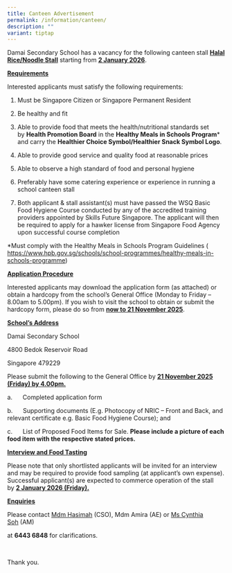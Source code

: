 ```yaml
---
title: Canteen Advertisement
permalink: /information/canteen/
description: ""
variant: tiptap
---
```

<p>Damai Secondary School has a vacancy for the following canteen stall&nbsp;<strong><u>Halal Rice/Noodle Stall</u></strong>&nbsp;starting
from&nbsp;<strong><u>2 January 2026</u></strong>.</p>
<p><strong><u>Requirements</u></strong>
</p>
<p>Interested applicants must satisfy the following requirements:</p>
<ol data-tight="true" class="tight">
<li>
<p>Must be Singapore Citizen or Singapore Permanent Resident</p>
</li>
<li>
<p>Be healthy and fit</p>
</li>
<li>
<p>Able to provide food that meets the health/nutritional standards set by&nbsp;<strong>Health Promotion Board</strong>&nbsp;in
the <strong>Healthy Meals in Schools Program</strong>* and carry the&nbsp;<strong>Healthier Choice Symbol/Healthier Snack Symbol Logo</strong>.</p>
</li>
<li>
<p>Able to provide good service and quality food at reasonable prices</p>
</li>
<li>
<p>Able to observe a high standard of food and personal hygiene</p>
</li>
<li>
<p>Preferably have some catering experience or experience in running a school
canteen stall</p>
</li>
<li>
<p>Both applicant &amp; stall assistant(s) must have passed the WSQ Basic
Food Hygiene Course conducted by any of the accredited training providers
appointed by Skills Future Singapore. The applicant will then be required
to apply for a hawker license from Singapore Food Agency upon successful
course completion</p>
</li>
</ol>
<p>*Must comply with the Healthy Meals in Schools Program Guidelines (
<a href="https://www.hpb.gov.sg/schools/school-programmes/healthy-meals-in-schools-programme" rel="noopener noreferrer nofollow" target="_blank">https://www.hpb.gov.sg/schools/school-programmes/healthy-meals-in-schools-programme</a>)</p>
<p><strong><u>Application Procedure</u></strong>
</p>
<p>Interested applicants may download the application form (as attached)
or obtain a hardcopy from the school’s General Office (Monday to Friday
– 8.00am to 5.00pm). If you wish to visit the school to obtain or submit
the hardcopy form, please do so from&nbsp;<strong><u>now to 21 November 2025</u></strong>.</p>
<p><strong><u>School’s Address</u></strong>
</p>
<p>Damai Secondary School</p>
<p>4800 Bedok Reservoir Road</p>
<p>Singapore 479229</p>
<p>Please submit the following to the General Office by&nbsp;<strong><u>21 November 2025 (Friday) by 4.00pm.</u></strong>
</p>
<p>a.&nbsp;&nbsp;&nbsp;&nbsp;&nbsp; Completed application form</p>
<p>b.&nbsp;&nbsp;&nbsp;&nbsp;&nbsp; Supporting documents (E.g. Photocopy
of NRIC – Front and Back, and relevant certificate e.g. Basic Food Hygiene
Course); and</p>
<p>c.&nbsp;&nbsp;&nbsp;&nbsp;&nbsp; List of Proposed Food Items for Sale.&nbsp;<strong>Please include a picture of each food item with the respective stated prices.</strong>
</p>
<p><strong><u>Interview and Food Tasting</u></strong>
</p>
<p>Please note that only shortlisted applicants will be invited for an interview
and may be required to provide food sampling (at applicant’s own expense).
Successful applicant(s) are expected to commerce operation of the stall
by&nbsp;<strong><u>2 January 2026 (Friday).</u></strong>
</p>
<p><strong><u>Enquiries</u></strong>
</p>
<p>Please contact&nbsp;<u>Mdm Hasimah</u>&nbsp;(CSO), Mdm Amira (AE) or <u>Ms&nbsp;Cynthia Soh</u>&nbsp;(AM)</p>
<p>at&nbsp;<strong>6443 6848</strong>&nbsp;for clarifications.</p>
<p>&nbsp;</p>
<p>Thank you.</p>